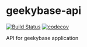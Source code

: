# geekybase-api
[![Build Status](https://travis-ci.com/Aorjoa/geekybase-api.svg?branch=master)](https://travis-ci.com/Aorjoa/geekybase-api)
[![codecov](https://codecov.io/gh/Aorjoa/geekybase-api/branch/master/graph/badge.svg)](https://codecov.io/gh/Aorjoa/geekybase-api)

API for geekybase application
